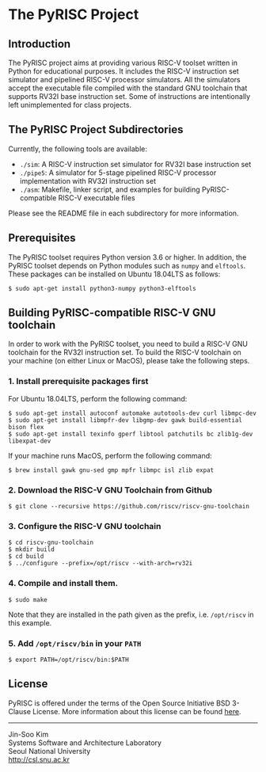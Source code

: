 # The PyRISC Project

## Introduction

The PyRISC project aims at providing various RISC-V toolset written in Python for educational purposes. It includes the RISC-V instruction set simulator and pipelined RISC-V processor simulators. All the simulators accept the executable file compiled with the standard GNU toolchain that supports RV32I base instruction set. Some of instructions are intentionally left unimplemented for class projects.

## The PyRISC Project Subdirectories

Currently, the following tools are available:

* `./sim`: A RISC-V instruction set simulator for RV32I base instruction set
* `./pipe5`: A simulator for 5-stage pipelined RISC-V processor implementation with RV32I instruction set
* `./asm`: Makefile, linker script, and examples for building PyRISC-compatible RISC-V executable files

Please see the README file in each subdirectory for more information.


## Prerequisites

The PyRISC toolset requires Python version 3.6 or higher. In addition, the PyRISC toolset depends on Python modules such as `numpy` and `elftools`. These packages can be installed on Ubuntu 18.04LTS as follows:

```
$ sudo apt-get install python3-numpy python3-elftools
```

## Building PyRISC-compatible RISC-V GNU toolchain

In order to work with the PyRISC toolset, you need to build a RISC-V GNU toolchain for the RV32I instruction set. To build the RISC-V toolchain on your machine (on either Linux or MacOS), please take the following steps.

### 1. Install prerequisite packages first

For Ubuntu 18.04LTS, perform the following command:
```
$ sudo apt-get install autoconf automake autotools-dev curl libmpc-dev
$ sudo apt-get install libmpfr-dev libgmp-dev gawk build-essential bison flex
$ sudo apt-get install texinfo gperf libtool patchutils bc zlib1g-dev libexpat-dev
```

If your machine runs MacOS, perform the following command:
```
$ brew install gawk gnu-sed gmp mpfr libmpc isl zlib expat
```

### 2. Download the RISC-V GNU Toolchain from Github

```
$ git clone --recursive https://github.com/riscv/riscv-gnu-toolchain
```

### 3. Configure the RISC-V GNU toolchain

```
$ cd riscv-gnu-toolchain
$ mkdir build
$ cd build
$ ../configure --prefix=/opt/riscv --with-arch=rv32i
```

### 4. Compile and install them.


```
$ sudo make
```
Note that they are installed in the path given as the prefix, i.e. `/opt/riscv` in this example.

### 5. Add `/opt/riscv/bin` in your `PATH`

```
$ export PATH=/opt/riscv/bin:$PATH
```

## License

PyRISC is offered under the terms of the Open Source Initiative BSD 3-Clause License. More information about this license can be found [here](http://opensource.org/licenses/BSD-3-Clause).


---

Jin-Soo Kim<br>
Systems Software and Architecture Laboratory<br>
Seoul National University<br>
http://csl.snu.ac.kr<br>
